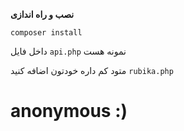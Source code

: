 **نصب و راه اندازی**

``composer install``




داخل فایل ``api.php`` نمونه هست 

متود کم داره خودتون اضافه کنید ``rubika.php`` 







# anonymous :)
